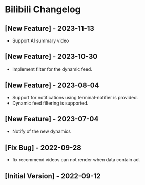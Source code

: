 # Bilibili Changelog

## [New Feature] - 2023-11-13

- Support AI summary video

## [New Feature] - 2023-10-30

- Implement filter for the dynamic feed.

## [New Feature] - 2023-08-04

- Support for notifications using terminal-notifier is provided.
- Dynamic feed filtering is supported.

## [New Feature] - 2023-07-04

- Notify of the new dynamics

## [Fix Bug] - 2022-09-28

- fix recommend videos can not render when data contain ad.

## [Initial Version] - 2022-09-12
